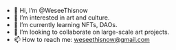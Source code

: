 - 👋 Hi, I’m @WeseeThisnow
- 👀 I’m interested in art and culture.
- 🌱 I’m currently learning NFTs, DAOs.
- 💞️ I’m looking to collaborate on large-scale art projects.
- 📫 How to reach me: weseethisnow@gmail.com

<!---
WeseeThisnow/WeseeThisnow is a ✨ special ✨ repository because its `README.md` (this file) appears on your GitHub profile.
You can click the Preview link to take a look at your changes.
--->
